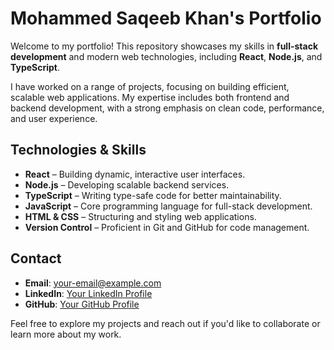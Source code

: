 # Mohammed Saqeeb Khan's Portfolio

Welcome to my portfolio! This repository showcases my skills in **full-stack development** and modern web technologies, including **React**, **Node.js**, and **TypeScript**.

I have worked on a range of projects, focusing on building efficient, scalable web applications. My expertise includes both frontend and backend development, with a strong emphasis on clean code, performance, and user experience.

## Technologies & Skills

- **React** – Building dynamic, interactive user interfaces.
- **Node.js** – Developing scalable backend services.
- **TypeScript** – Writing type-safe code for better maintainability.
- **JavaScript** – Core programming language for full-stack development.
- **HTML & CSS** – Structuring and styling web applications.
- **Version Control** – Proficient in Git and GitHub for code management.

## Contact

- **Email**: your-email@example.com
- **LinkedIn**: [Your LinkedIn Profile](www.linkedin.com/in/mohammed-ali-khan-24b81a278)
- **GitHub**: [Your GitHub Profile](https://github.com/saqeebalimk/M4S)

Feel free to explore my projects and reach out if you'd like to collaborate or learn more about my work.
